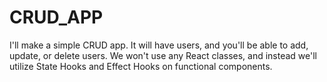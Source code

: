 # CRUD_APP
I'll make a simple CRUD app. It will have users, and you'll be able to add, update, or delete users. We won't use any React classes, and instead we'll utilize State Hooks and Effect Hooks on functional components.
